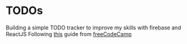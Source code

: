 # TODOs
Building a simple TODO tracker to improve my skills with firebase and ReactJS
Following [this](https://www.freecodecamp.org/news/how-to-build-a-todo-application-using-reactjs-and-firebase/) guide from [freeCodeCamp](www.freecodecamp.org)
